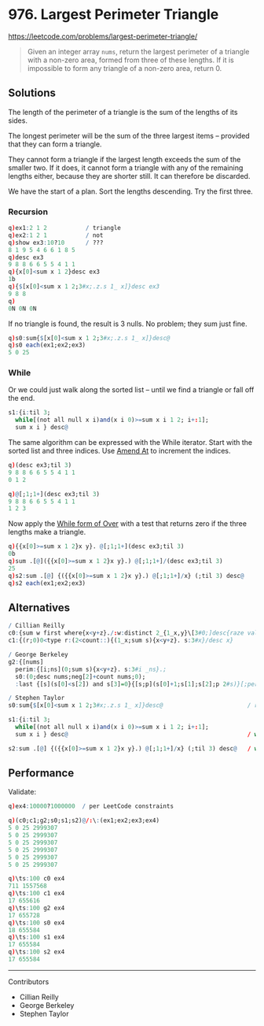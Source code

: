 # 976. Largest Perimeter Triangle

https://leetcode.com/problems/largest-perimeter-triangle/

> Given an integer array `nums`, return the largest perimeter of a triangle with a non-zero area, formed from three of these lengths. If it is impossible to form any triangle of a non-zero area, return 0.


## Solutions

The length of the perimeter of a triangle is the sum of the lengths of its sides.

The longest perimeter will be the sum of the three largest items – 
provided that they can form a triangle. 

They cannot form a triangle if the largest length exceeds the sum of the smaller two.
If it does, it cannot form a triangle with any of the remaining lengths either, because they are shorter still.
It can therefore be discarded.

We have the start of a plan.
Sort the lengths descending. Try the first three. 


### Recursion

```q
q)ex1:2 1 2           / triangle
q)ex2:1 2 1           / not
q)show ex3:10?10      / ???
8 1 9 5 4 6 6 1 8 5
q)desc ex3
9 8 8 6 6 5 5 4 1 1
q){x[0]<sum x 1 2}desc ex3
1b
q){$[x[0]<sum x 1 2;3#x;.z.s 1_ x]}desc ex3
9 8 8
q)  
0N 0N 0N
```

If no triangle is found, the result is 3 nulls. 
No problem; they sum just fine.

```q
q)s0:sum{$[x[0]<sum x 1 2;3#x;.z.s 1_ x]}desc@
q)s0 each(ex1;ex2;ex3)
5 0 25
```

### While

Or we could just walk along the sorted list – until we find a triangle or fall off the end.

```q
s1:{i:til 3; 
  while[(not all null x i)and(x i 0)>=sum x i 1 2; i+:1]; 
  sum x i } desc@
```

The same algorithm can be expressed with the While iterator. 
Start with the sorted list and three indices.
Use [Amend At](https://code.kx.com/q/ref/amend) to increment the indices.

```q
q)(desc ex3;til 3)
9 8 8 6 6 5 5 4 1 1
0 1 2

q)@[;1;1+](desc ex3;til 3)
9 8 8 6 6 5 5 4 1 1
1 2 3
```

Now apply the [While form of Over](https://code.kx.com/q/ref/accumulators/#while) with a test that returns zero 
if the three lengths make a triangle.

```q
q){{x[0]>=sum x 1 2}x y}. @[;1;1+](desc ex3;til 3)
0b
q)sum .[@]({{x[0]>=sum x 1 2}x y}.) @[;1;1+]/(desc ex3;til 3)
25
q)s2:sum .[@] {({{x[0]>=sum x 1 2}x y}.) @[;1;1+]/x} (;til 3) desc@
q)s2 each(ex1;ex2;ex3)
```


## Alternatives

```q
/ Cillian Reilly
c0:{sum w first where{x<y+z}./:w:distinct 2_{1_x,y}\[3#0;]desc{raze value[x]#'key x}3&count each group x}
c1:{(r;0)0<type r:(2<count::){(1_x;sum s){x<y+z}. s:3#x}/desc x}

/ George Berkeley
g2:{[nums]  
  perim:{[i;ns](0;sum s){x<y+z}. s:3#i _ns}.;
  s0:(0;desc nums;neg[2]+count nums;0);
  :last {[s](s[0]<s[2]) and s[3]=0}{[s;p](s[0]+1;s[1];s[2];p 2#s)}[;perim]/s0}

/ Stephen Taylor
s0:sum{$[x[0]<sum x 1 2;3#x;.z.s 1_ x]}desc@                        / recursion

s1:{i:til 3; 
  while[(not all null x i)and(x i 0)>=sum x i 1 2; i+:1]; 
  sum x i } desc@                                                   / while 1

s2:sum .[@] {({{x[0]>=sum x 1 2}x y}.) @[;1;1+]/x} (;til 3) desc@   / while 2
```

## Performance

Validate:

```q
q)ex4:10000?1000000  / per LeetCode constraints

q)(c0;c1;g2;s0;s1;s2)@/:\:(ex1;ex2;ex3;ex4)
5 0 25 2999307
5 0 25 2999307
5 0 25 2999307
5 0 25 2999307
5 0 25 2999307
5 0 25 2999307
```

```q
q)\ts:100 c0 ex4
711 1557568
q)\ts:100 c1 ex4
17 655616
q)\ts:100 g2 ex4
17 655728
q)\ts:100 s0 ex4
18 655584
q)\ts:100 s1 ex4
17 655584
q)\ts:100 s2 ex4
17 655584
```

---

Contributors

* Cillian Reilly
* George Berkeley
* Stephen Taylor